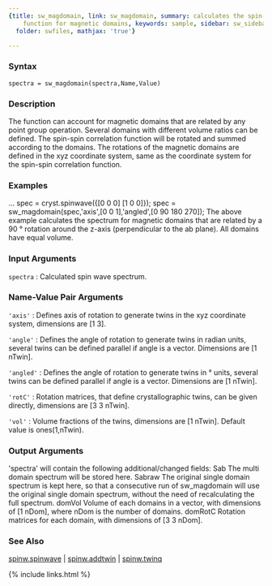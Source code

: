 ```yaml
---
{title: sw_magdomain, link: sw_magdomain, summary: calculates the spin-spin correlation
    function for magnetic domains, keywords: sample, sidebar: sw_sidebar, permalink: sw_magdomain,
  folder: swfiles, mathjax: 'true'}

---
```


### Syntax

`spectra = sw_magdomain(spectra,Name,Value)`

### Description

The function can account for magnetic domains that are related by any
point group operation. Several domains with different volume ratios can
be defined. The spin-spin correlation function will be rotated and summed
according to the domains. The rotations of the magnetic domains are
defined in the xyz coordinate system, same as the coordinate system for
the spin-spin correlation function.
 

### Examples

...
spec = cryst.spinwave({[0 0 0] [1 0 0]});
spec = sw_magdomain(spec,'axis',[0 0 1],'angled',[0 90 180 270]);
The above example calculates the spectrum for magnetic domains that are
related by a 90 ° rotation around the z-axis (perpendicular to the
ab plane). All domains have equal volume.

### Input Arguments

`spectra`
: Calculated spin wave spectrum.

### Name-Value Pair Arguments

`'axis'`
: Defines axis of rotation to generate twins in the xyz
  coordinate system, dimensions are [1 3].

`'angle'`
: Defines the angle of rotation to generate twins in radian
  units, several twins can be defined parallel if angle is a
  vector. Dimensions are [1 nTwin].

`'angled'`
: Defines the angle of rotation to generate twins in °
  units, several twins can be defined parallel if angle is a
  vector. Dimensions are [1 nTwin].

`'rotC'`
: Rotation matrices, that define crystallographic twins, can be
  given directly, dimensions are [3 3 nTwin].

`'vol'`
: Volume fractions of the twins, dimensions are [1 nTwin].
  Default value is ones(1,nTwin).

### Output Arguments

'spectra' will contain the following additional/changed fields:
Sab       The multi domain spectrum will be stored here.
Sabraw    The original single domain spectrum is kept here, so that a
          consecutive run of sw_magdomain will use the original single
          domain spectrum, without the need of recalculating the full
          spectrum.
domVol    Volume of each domains in a vector, with dimensions of
          [1 nDom], where nDom is the number of domains.
domRotC   Rotation matrices for each domain, with dimensions of
          [3 3 nDom].

### See Also

[spinw.spinwave](spinw_spinwave) \| [spinw.addtwin](spinw_addtwin) \| [spinw.twinq](spinw_twinq)

{% include links.html %}
